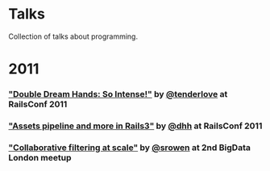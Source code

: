 Talks
=========

Collection of talks about programming.

# 2011
### ["Double Dream Hands: So Intense!"](http://www.youtube.com/watch?v=kWOAHIpmLAI) by [@tenderlove](https://github.com/tenderlove) at RailsConf 2011
### ["Assets pipeline and more in Rails3"](http://www.youtube.com/watch?v=cGdCI2HhfAU&feature=relmfu) by [@dhh](https://github.com/dhh) at RailsConf 2011
### ["Collaborative filtering at scale"](http://vimeo.com/25178722) by [@srowen](https://github.com/srowen) at 2nd BigData London meetup
